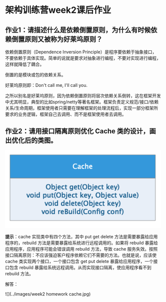 # 架构训练营week2课后作业

## 作业1：请描述什么是依赖倒置原则，为什么有时候依赖倒置原则又被称为好莱坞原则？

依赖倒置原则（Dependence Inversion Principle）是程序要依赖于抽象接口，不要依赖于具体实现。简单的说就是要求对抽象进行编程，不要对实现进行编程，这样就降低了耦合。

倒置的是模块或包的依赖关系。

好莱坞原则即：Don't call me, I'll call you.

之所以别名是好莱坞原则，因为依赖倒置原则将层次依赖关系倒转，这在框架开发中尤其明显，典型的比如spring/netty等著名框架。框架负责定义规范/接口/依赖关系/生命周期，框架使用者只需要在理解框架的处理流程后，实现一部分框架所要求的业务逻辑，框架自己去调用、而不是框架使用者去调用。



## 作业2：请用接口隔离原则优化 Cache 类的设计，画出优化后的类图。



![](../images/week2-homework-cache.png)

**提示**：cache 实现类中有四个方法，其中 put get delete 方法是需要暴露给应用程序的，rebuild 方法是需要暴露给系统进行远程调用的。如果将 rebuild 暴露给应用程序，应用程序可能会错误调用 rebuild 方法，导致 cache 服务失效。按照接口隔离原则：不应该强迫客户程序依赖它们不需要的方法。也就是说，应该使 cache 类实现两个接口，一个接口包含 get put delete 暴露给应用程序，一个接口包含 rebuild 暴露给系统远程调用。从而实现接口隔离，使应用程序看不到 rebuild 方法。

解答：

![](../images/week2 homework cache.jpg)